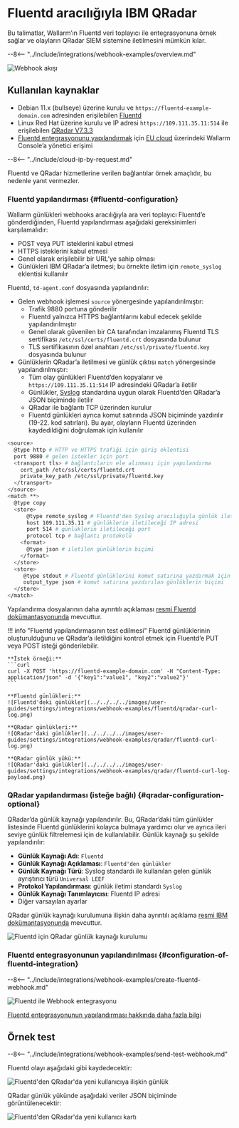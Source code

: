 # Fluentd aracılığıyla IBM QRadar

Bu talimatlar, Wallarm’ın Fluentd veri toplayıcı ile entegrasyonuna örnek sağlar ve olayların QRadar SIEM sistemine iletilmesini mümkün kılar.

--8<-- "../include/integrations/webhook-examples/overview.md"

![Webhook akışı](../../../../images/user-guides/settings/integrations/webhook-examples/fluentd/qradar-scheme.png)

## Kullanılan kaynaklar

* Debian 11.x (bullseye) üzerine kurulu ve `https://fluentd-example-domain.com` adresinden erişilebilen [Fluentd](#fluentd-configuration)
* Linux Red Hat üzerine kurulu ve IP adresi `https://109.111.35.11:514` ile erişilebilen [QRadar V7.3.3](#qradar-configuration-optional)
* [Fluentd entegrasyonunu yapılandırmak](#configuration-of-fluentd-integration) için [EU cloud](https://my.wallarm.com) üzerindeki Wallarm Console’a yönetici erişimi

--8<-- "../include/cloud-ip-by-request.md"

Fluentd ve QRadar hizmetlerine verilen bağlantılar örnek amaçlıdır, bu nedenle yanıt vermezler.

### Fluentd yapılandırması {#fluentd-configuration}

Wallarm günlükleri webhooks aracılığıyla ara veri toplayıcı Fluentd’e gönderdiğinden, Fluentd yapılandırması aşağıdaki gereksinimleri karşılamalıdır:

* POST veya PUT isteklerini kabul etmesi
* HTTPS isteklerini kabul etmesi
* Genel olarak erişilebilir bir URL’ye sahip olması
* Günlükleri IBM QRadar’a iletmesi; bu örnekte iletim için `remote_syslog` eklentisi kullanılır

Fluentd, `td-agent.conf` dosyasında yapılandırılır:

* Gelen webhook işlemesi `source` yönergesinde yapılandırılmıştır:
    * Trafik 9880 portuna gönderilir
    * Fluentd yalnızca HTTPS bağlantılarını kabul edecek şekilde yapılandırılmıştır
    * Genel olarak güvenilen bir CA tarafından imzalanmış Fluentd TLS sertifikası `/etc/ssl/certs/fluentd.crt` dosyasında bulunur
    * TLS sertifikasının özel anahtarı `/etc/ssl/private/fluentd.key` dosyasında bulunur
* Günlüklerin QRadar’a iletilmesi ve günlük çıktısı `match` yönergesinde yapılandırılmıştır:
    * Tüm olay günlükleri Fluentd’den kopyalanır ve `https://109.111.35.11:514` IP adresindeki QRadar’a iletilir
    * Günlükler, [Syslog](https://en.wikipedia.org/wiki/Syslog) standardına uygun olarak Fluentd’den QRadar’a JSON biçiminde iletilir
    * QRadar ile bağlantı TCP üzerinden kurulur
    * Fluentd günlükleri ayrıca komut satırında JSON biçiminde yazdırılır (19-22. kod satırları). Bu ayar, olayların Fluentd üzerinden kaydedildiğini doğrulamak için kullanılır

```bash linenums="1"
<source>
  @type http # HTTP ve HTTPS trafiği için giriş eklentisi
  port 9880 # gelen istekler için port
  <transport tls> # bağlantıların ele alınması için yapılandırma
    cert_path /etc/ssl/certs/fluentd.crt
    private_key_path /etc/ssl/private/fluentd.key
  </transport>
</source>
<match **>
  @type copy
  <store>
      @type remote_syslog # Fluentd'den Syslog aracılığıyla günlük iletimi için çıkış eklentisi
      host 109.111.35.11 # günlüklerin iletileceği IP adresi
      port 514 # günlüklerin iletileceği port
      protocol tcp # bağlantı protokolü
    <format>
      @type json # iletilen günlüklerin biçimi
    </format>
  </store>
  <store>
     @type stdout # Fluentd günlüklerini komut satırına yazdırmak için çıkış eklentisi
     output_type json # komut satırına yazdırılan günlüklerin biçimi
  </store>
</match>
```

Yapılandırma dosyalarının daha ayrıntılı açıklaması [resmi Fluentd dokümantasyonunda](https://docs.fluentd.org/configuration/config-file) mevcuttur.

!!! info "Fluentd yapılandırmasının test edilmesi"
    Fluentd günlüklerinin oluşturulduğunu ve QRadar’a iletildiğini kontrol etmek için Fluentd’e PUT veya POST isteği gönderilebilir.

    **İstek örneği:**
    ```curl
    curl -X POST 'https://fluentd-example-domain.com' -H "Content-Type: application/json" -d '{"key1":"value1", "key2":"value2"}'
    ```

    **Fluentd günlükleri:**
    ![Fluentd'deki günlükler](../../../../images/user-guides/settings/integrations/webhook-examples/fluentd/qradar-curl-log.png)

    **QRadar günlükleri:**
    ![QRadar'daki günlükler](../../../../images/user-guides/settings/integrations/webhook-examples/qradar/fluentd-curl-log.png)

    **QRadar günlük yükü:**
    ![QRadar'daki günlükler](../../../../images/user-guides/settings/integrations/webhook-examples/qradar/fluentd-curl-log-payload.png)

### QRadar yapılandırması (isteğe bağlı) {#qradar-configuration-optional}

QRadar’da günlük kaynağı yapılandırılır. Bu, QRadar’daki tüm günlükler listesinde Fluentd günlüklerini kolayca bulmaya yardımcı olur ve ayrıca ileri seviye günlük filtrelemesi için de kullanılabilir. Günlük kaynağı şu şekilde yapılandırılır:

* **Günlük Kaynağı Adı**: `Fluentd`
* **Günlük Kaynağı Açıklaması**: `Fluentd'den günlükler`
* **Günlük Kaynağı Türü**: Syslog standardı ile kullanılan gelen günlük ayrıştırıcı türü `Universal LEEF`
* **Protokol Yapılandırması**: günlük iletimi standardı `Syslog`
* **Günlük Kaynağı Tanımlayıcısı**: Fluentd IP adresi
* Diğer varsayılan ayarlar

QRadar günlük kaynağı kurulumuna ilişkin daha ayrıntılı açıklama [resmi IBM dokümantasyonunda](https://www.ibm.com/support/knowledgecenter/en/SS42VS_DSM/com.ibm.dsm.doc/b_dsm_guide.pdf?origURL=SS42VS_DSM/b_dsm_guide.pdf) mevcuttur.

![Fluentd için QRadar günlük kaynağı kurulumu](../../../../images/user-guides/settings/integrations/webhook-examples/qradar/fluentd-setup.png)

### Fluentd entegrasyonunun yapılandırılması {#configuration-of-fluentd-integration}

--8<-- "../include/integrations/webhook-examples/create-fluentd-webhook.md"

![Fluentd ile Webhook entegrasyonu](../../../../images/user-guides/settings/integrations/add-fluentd-integration.png)

[Fluentd entegrasyonunun yapılandırması hakkında daha fazla bilgi](../fluentd.md)

## Örnek test

--8<-- "../include/integrations/webhook-examples/send-test-webhook.md"

Fluentd olayı aşağıdaki gibi kaydedecektir:

![Fluentd'den QRadar'da yeni kullanıcıya ilişkin günlük](../../../../images/user-guides/settings/integrations/webhook-examples/fluentd/qradar-user-log.png)

QRadar günlük yükünde aşağıdaki veriler JSON biçiminde görüntülenecektir:

![Fluentd'den QRadar'da yeni kullanıcı kartı](../../../../images/user-guides/settings/integrations/webhook-examples/qradar/fluentd-user.png)
